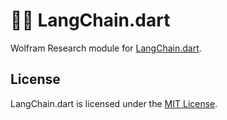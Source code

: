 # 🦜️🔗 LangChain.dart

Wolfram Research module for [LangChain.dart](https://github.com/davidmigloz/langchain_dart).

## License

LangChain.dart is licensed under the
[MIT License](https://github.com/davidmigloz/langchain_dart/blob/main/LICENSE).

